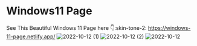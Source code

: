 # Windows11 Page
See This Beautiful Windows 11 Page here :point_down::skin-tone-2:
https://windows-11-page.netlify.app/
![2022-10-12 (1)](https://user-images.githubusercontent.com/87632087/195266486-6996e915-ee62-4ab8-9ca8-905d60edc3a2.png)
![2022-10-12 (2)](https://user-images.githubusercontent.com/87632087/195266630-2681c6c1-273f-42c3-be53-eb07392af129.png)
![2022-10-12](https://user-images.githubusercontent.com/87632087/195266651-021eb909-fac0-41b9-92a0-6e69cdba2278.png)
